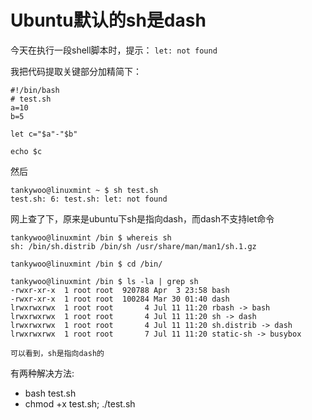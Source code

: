 # Ubuntu默认的sh是dash #

今天在执行一段shell脚本时，提示：
`let: not found`

我把代码提取关键部分加精简下：

	#!/bin/bash
	# test.sh
	a=10
	b=5

	let c="$a"-"$b"

	echo $c


然后

	tankywoo@linuxmint ~ $ sh test.sh
	test.sh: 6: test.sh: let: not found


网上查了下，原来是ubuntu下sh是指向dash，而dash不支持let命令


	tankywoo@linuxmint /bin $ whereis sh
	sh: /bin/sh.distrib /bin/sh /usr/share/man/man1/sh.1.gz

	tankywoo@linuxmint /bin $ cd /bin/

	tankywoo@linuxmint /bin $ ls -la | grep sh
	-rwxr-xr-x  1 root root  920788 Apr  3 23:58 bash
	-rwxr-xr-x  1 root root  100284 Mar 30 01:40 dash
	lrwxrwxrwx  1 root root       4 Jul 11 11:20 rbash -> bash
	lrwxrwxrwx  1 root root       4 Jul 11 11:20 sh -> dash
	lrwxrwxrwx  1 root root       4 Jul 11 11:20 sh.distrib -> dash
	lrwxrwxrwx  1 root root       7 Jul 11 11:20 static-sh -> busybox

	可以看到，sh是指向dash的


有两种解决方法:

* bash test.sh
* chmod +x test.sh; ./test.sh
